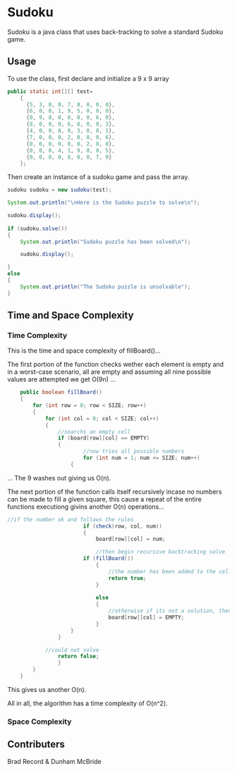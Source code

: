 # Sudoku

Sudoku is a java class that uses back-tracking to solve a standard Sudoku game.

## Usage

To use the class, first declare and initialize a 9 x 9 array

```java
public static int[][] test= 
	{
	  {5, 3, 0, 0, 7, 0, 0, 0, 0},
	  {6, 0, 0, 1, 9, 5, 0, 0, 0},
	  {0, 9, 8, 0, 0, 0, 0, 6, 0},
	  {8, 0, 0, 0, 6, 0, 0, 0, 3},
	  {4, 0, 0, 8, 0, 3, 0, 0, 1},
	  {7, 0, 0, 0, 2, 0, 0, 0, 6},
	  {0, 6, 0, 0, 0, 0, 2, 8, 0},
	  {0, 0, 0, 4, 1, 9, 0, 0, 5},
	  {0, 0, 0, 0, 8, 0, 0, 7, 9} 
	};
```
Then create an instance of a sudoku game and pass the array.
```java
sudoku sudoku = new sudoku(test);

System.out.println("\nHere is the Sudoku puzzle to solve\n");

sudoku.display();
		
if (sudoku.solve())
{
	System.out.println("Sudoku puzzle has been solved\n");

	sudoku.display();

}
else
{
	System.out.println("The Sudoku puzzle is unsolvable");
}
```

## Time and Space Complexity

### Time Complexity 

This is the time and space complexity of fillBoard()...

The first portion of the function checks wether each element is empty and in a worst-case scenario, all are empty and assuming all nine possible values are attempted we get O(9n) ...
```java 
    public boolean fillBoard()
    {
       	for (int row = 0; row < SIZE; row++)
       	{
       		for (int col = 0; col < SIZE; col++)
        	{
        		//searchs an empty cell
        		if (board[row][col] == EMPTY)
          		{
            			//now tries all possible numbers
            			for (int num = 1; num <= SIZE; num++)
            		{
```
... The 9 washes out giving us O(n).

The next portion of the function calls itself recursively incase no numbers can be made to fill a given square, this cause a repeat of the entire functions executiong givins another O(n) operations...
```java
//if the number ok and follows the rules
            			if (check(row, col, num))
            			{
               				board[row][col] = num;

               				//then begin recursive backtracking solve
           				if (fillBoard())
               				{
               					//the number has been added to the cell
               					return true;
               				}
				
               				else
               				{ 
              					//otherwise if its not a solution, then we empty the cell and continue
               					board[row][col] = EMPTY;
               				}
           			}
           		}

			//could not solve
           		return false; 
        		}
		}
	}
```
This gives us another O(n).

All in all, the algorithm has a time complexity of O(n^2).

### Space Complexity


## Contributers
Brad Record & Dunham McBride